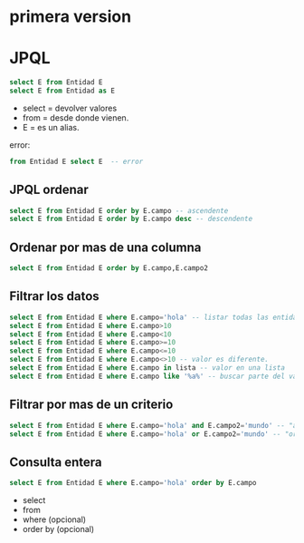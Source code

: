 # primera version

# JPQL

```sql
select E from Entidad E
select E from Entidad as E
```
* select = devolver valores
* from = desde donde vienen.
* E = es un alias.

error:
```sql
from Entidad E select E  -- error
```

## JPQL ordenar

```sql
select E from Entidad E order by E.campo -- ascendente
select E from Entidad E order by E.campo desc -- descendente
```

## Ordenar por mas de una columna
```sql
select E from Entidad E order by E.campo,E.campo2
```
## Filtrar los datos

```sql
select E from Entidad E where E.campo='hola' -- listar todas las entidades donde campo es igual a 'hola'
select E from Entidad E where E.campo>10
select E from Entidad E where E.campo<10
select E from Entidad E where E.campo>=10
select E from Entidad E where E.campo<=10
select E from Entidad E where E.campo<>10 -- valor es diferente.
select E from Entidad E where E.campo in lista -- valor en una lista
select E from Entidad E where E.campo like '%a%' -- buscar parte del valor.
```
## Filtrar por mas de un criterio

```sql
select E from Entidad E where E.campo='hola' and E.campo2='mundo' -- "and" indica que ambas condiciones deben cumplirse
select E from Entidad E where E.campo='hola' or E.campo2='mundo' -- "or" indica que cualquier condicion deben cumplirse
```

## Consulta entera

```sql
select E from Entidad E where E.campo='hola' order by E.campo
````

* select
* from
* where (opcional)
* order by (opcional)
